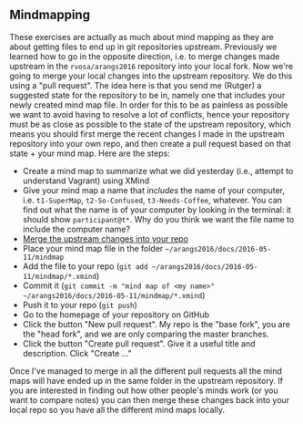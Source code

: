 Mindmapping
-----------

These exercises are actually as much about mind mapping as they are about
getting files to end up in git repositories upstream. Previously we learned
how to go in the opposite direction, i.e. to merge changes made upstream in the 
`rvosa/arangs2016` repository into your local fork. Now we're going to merge
your local changes into the upstream repository. We do this using a "pull
request". The idea here is that you send me (Rutger) a suggested state for the
repository to be in, namely one that includes your newly created mind map file.
In order for this to be as painless as possible we want to avoid having to 
resolve a lot of conflicts, hence your repository must be as close as possible
to the state of the upstream repository, which means you should first merge
the recent changes I made in the upstream repository into your own repo, and
then create a pull request based on that state + your mind map. Here are the
steps:

- Create a mind map to summarize what we did yesterday (i.e., attempt to understand Vagrant) using XMind
- Give your mind map a name that _includes_ the name of your computer, i.e. `t1-SuperMap`,
  `t2-So-Confused`, `t3-Needs-Coffee`, whatever. You can find out what the name is of your computer by
  looking in the terminal: it should show `participant@t*`. Why do you think we
  want the file name to include the computer name?
- [Merge the upstream changes into your repo](https://github.com/rvosa/arangs2016/tree/master/docs/2016-05-09/git#merging-from-an-upstream-repository)
- Place your mind map file in the folder `~/arangs2016/docs/2016-05-11/mindmap`
- Add the file to your repo (`git add ~/arangs2016/docs/2016-05-11/mindmap/*.xmind`)
- Commit it (`git commit -m "mind map of <my name>" ~/arangs2016/docs/2016-05-11/mindmap/*.xmind`)
- Push it to your repo (`git push`)
- Go to the homepage of your repository on GitHub
- Click the button "New pull request". My repo is the "base fork", you are the "head fork", and
  we are only comparing the master branches.
- Click the button "Create pull request". Give it a useful title and description. Click "Create ..."

Once I've managed to merge in all the different pull requests all the mind maps will have ended
up in the same folder in the upstream repository. If you are interested in finding out how other
people's minds work (or you want to compare notes) you can then merge these changes back into your 
local repo so you have all the different mind maps locally.
